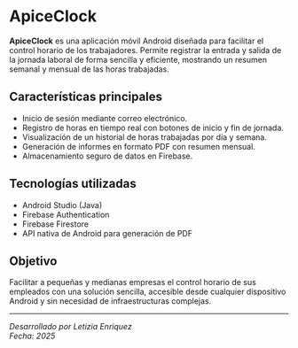 # ApiceClock

**ApiceClock** es una aplicación móvil Android diseñada para facilitar el control horario de los trabajadores. Permite registrar la entrada y salida de la jornada laboral de forma sencilla y eficiente, mostrando un resumen semanal y mensual de las horas trabajadas.

## Características principales

- Inicio de sesión mediante correo electrónico.
- Registro de horas en tiempo real con botones de inicio y fin de jornada.
- Visualización de un historial de horas trabajadas por día y semana.
- Generación de informes en formato PDF con resumen mensual.
- Almacenamiento seguro de datos en Firebase.

## Tecnologías utilizadas

- Android Studio (Java)
- Firebase Authentication
- Firebase Firestore
- API nativa de Android para generación de PDF

## Objetivo

Facilitar a pequeñas y medianas empresas el control horario de sus empleados con una solución sencilla, accesible desde cualquier dispositivo Android y sin necesidad de infraestructuras complejas.

---

*Desarrollado por Letizia Enriquez*  
*Fecha: 2025*
